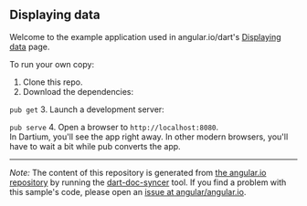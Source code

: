 

Displaying data
---------------

Welcome to the example application used in angular.io/dart's
[Displaying data](https://angular.io/docs/dart/latest/guide/displaying-data.html) page.

To run your own copy:

1. Clone this repo.
2. Download the dependencies:

  `pub get`
3. Launch a development server:

  `pub serve`
4. Open a browser to `http://localhost:8080`.<br/>
  In Dartium, you'll see the app right away. In other modern browsers,
  you'll have to wait a bit while pub converts the app.



-------------------------------------------------------

*Note:* The content of this repository is generated from
[the angular.io repository](//github.com/angular/angular.io/tree/master/public/docs/_examples/displaying-data/dart) by running the
[dart-doc-syncer](//github.com/angular/dart-doc-syncer) tool.
If you find a problem with this sample's code, please open an
[issue at angular/angular.io](https://github.com/angular/angular.io/issues/new).
